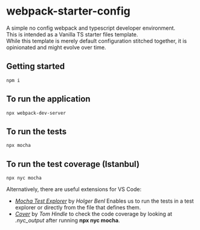 # webpack-starter-config
A simple no config webpack and typescript developer environment.<br>
This is intended as a Vanilla TS starter files template.<br>
While this template is merely default configuration stitched together, it is opinionated and might evolve over time.<br>

## Getting started

    npm i

## To run the application

    npx webpack-dev-server


## To run the tests
    
    npx mocha

## To run the test coverage (Istanbul) 

    npx nyc mocha

Alternatively, there are useful extensions for VS Code:
    
- <a href="https://marketplace.visualstudio.com/items?itemName=hindlemail.cover">*Mocha Test Explorer*</a> by *Holger Benl*
    Enables us to run the tests in a test explorer or directly from the file that defines them.
- <a href="https://marketplace.visualstudio.com/items?itemName=hbenl.vscode-mocha-test-adapter">*Cover*</a> by *Tom Hindle*
    to check the code coverage by looking at *.nyc_output* after running **npx nyc mocha**.